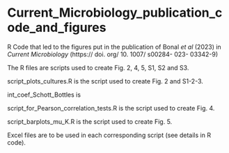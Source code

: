 # Current_Microbiology_publication_code_and_figures

R Code that led to the figures put in the publication of Bonal _et al_ (2023) in _Current Microbiology_ (https:// doi. org/ 10. 1007/ s00284- 023- 03342-9)

The R files are scripts used to create Fig. 2, 4, 5, S1, S2 and S3. 

script_plots_cultures.R is the script used to create Fig. 2 and S1-2-3.

int_coef_Schott_Bottles is

script_for_Pearson_correlation_tests.R is the script used to create Fig. 4.

script_barplots_mu_K.R is the script used to create Fig. 5.

Excel files are to be used in each corresponding script (see details in R code).

